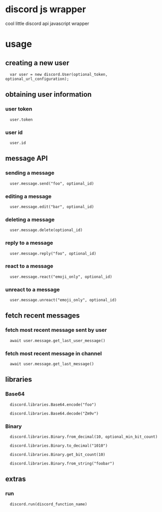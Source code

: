 # discord js wrapper
cool little discord api javascript wrapper 

# usage

## creating a new user
```
  var user = new discord.User(optional_token, optional_url_configuration);
```

## obtaining user information
### user token
```
  user.token
```
### user id
```
  user.id
```

## message API

### sending a message
```
  user.message.send("foo", optional_id)
```
### editing a message
```
  user.message.edit("bar", optional_id)
```
### deleting a message
```
  user.message.delete(optional_id)
```
### reply to a message
```
  user.message.reply("foo", optional_id)
```
### react to a message
```
  user.message.react("emoji_only", optional_id)
```
### unreact to a message
```
  user.message.unreact("emoji_only", optional_id)
```

## fetch recent messages
### fetch most recent message sent by user
```
  await user.message.get_last_user_message()
```
### fetch most recent message in channel
```
  await user.message.get_last_message()
```

## libraries
### Base64
```
  discord.libraries.Base64.encode("foo")
```
```
  discord.libraries.Base64.decode("Zm9v")
```
### Binary
```
  discord.libraries.Binary.from_decimal(10, optional_min_bit_count)
```
```
  discord.libraries.Binary.to_decimal("1010")
```
```
  discord.libraries.Binary.get_bit_count(10)
```
```
  discord.libraries.Binary.from_string("foobar")
```

## extras
### run
```
  discord.run(discord_function_name)
```
  



